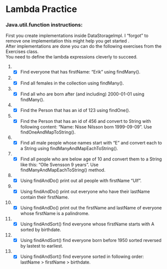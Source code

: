 # Lambda Practice



### Java.util.function instructions:
First you create implementations inside DataStorageImpl. I “forgot” to remove one
implementation this might help you get started .  
After implementations are done you can do the following exercises from the Exercises class.  
You need to define the lambda expressions cleverly to succeed.  
1. -[x] Find everyone that has firstName: “Erik” using findMany().
2. -[x] Find all females in the collection using findMany().
3. -[x] Find all who are born after (and including) 2000-01-01 using findMany().
4. -[x] Find the Person that has an id of 123 using findOne().
5. -[x] Find the Person that has an id of 456 and convert to String with following content:
   “Name: Nisse Nilsson born 1999-09-09”. Use findOneAndMapToString().
6. -[x] Find all male people whose names start with “E” and convert each to a String using
   findManyAndMapEachToString().
7. -[x] Find all people who are below age of 10 and convert them to a String like this:
   “Olle Svensson 9 years”. Use findManyAndMapEachToString() method.
8. -[x] Using findAndDo() print out all people with firstName “Ulf”.
9. -[x] Using findAndDo() print out everyone who have their lastName contain their firstName.
10. -[x] Using findAndDo() print out the firstName and lastName of everyone whose firstName is a
    palindrome.
11. -[x] Using findAndSort() find everyone whose firstName starts with A sorted by birthdate.
12. -[x] Using findAndSort() find everyone born before 1950 sorted reversed by lastest to earliest.
13. -[x] Using findAndSort() find everyone sorted in following order: lastName > firstName >
    birthdate.
